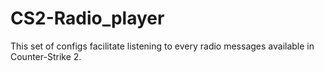 # CS2-Radio_player
This set of configs facilitate listening to every radio messages available in Counter-Strike 2.
